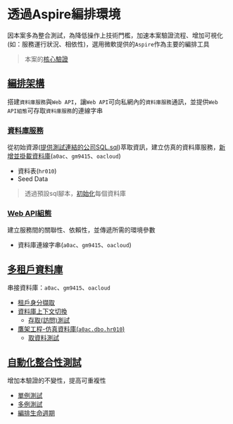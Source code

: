 # 透過Aspire編排環境

因本案多為整合測試，為降低操作上技術門檻，加速本案驗證流程、增加可視化(如：服務運行狀況、相依性)，選用微軟提供的`Aspire`作為主要的編排工具

> 本案的[核心驗證](#多租戶資料庫)

## [編排架構](編排架構.md)

搭建`資料庫服務`與`Web API`，讓`Web API`可向私網內的`資料庫服務`通訊，並提供`Web API組態`可存取`資料庫服務`的連線字串

### [資料庫服務](編排架構.md#增加sqlserver跟sqlclient)

從初始資源([提供測試連結的公司SQL.sql](../提供測試連結的公司SQL.sql))萃取資訊，建立仿真的資料庫服務，[新增並掛載資料庫](編排架構.md#新增資料庫服務初始化腳本)(`a0ac`、`gm9415`、`oacloud`)

* 資料表(`hr010`)
* Seed Data

> 透過預設sql腳本，[初始化](編排架構.md#新增每個資料庫預設結構的初始化sql腳本)每個資料庫

### [Web API組態](編排架構.md#增加webapi的依賴與組態資訊)

建立服務間的關聯性、依賴性，並傳遞所需的環境參數

* 資料庫連線字串(`a0ac`、`gm9415`、`oacloud`)

## [多租戶資料庫](多租戶資料庫.md)

串接資料庫：`a0ac`、`gm9415`、`oacloud`

* [租戶身分擷取](多租戶資料庫.md#租戶身分擷取)
* [資料庫上下文切換](多租戶資料庫.md#資料庫上下文切換)
  * [存取(訪問)測試](多租戶資料庫.md#測試存取租戶資料庫)
* [鷹架工程-仿真資料庫(`a0ac.dbo.hr010`)](多租戶資料庫.md#鷹架工程)
  * [取資料測試](多租戶資料庫.md#測試存取租戶資料庫中的機構資訊)

## [自動化整合性測試](自動化整合性測試.md)

增加本驗證的不變性，提高可重複性

* [單例測試](自動化整合性測試.md#單例測試)
* [多例測試](自動化整合性測試.md#多例測試)
* [編排生命週期](自動化整合性測試.md#編排生命週期)
